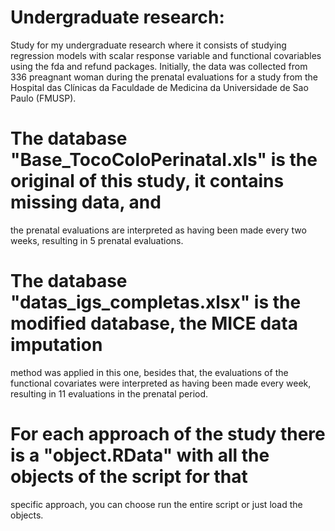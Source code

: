 # Undergraduate research:
Study for my undergraduate research where it consists of studying regression models with scalar response 
variable and functional covariables using the fda and refund packages. Initially, the data was collected from
336 preagnant woman during the prenatal evaluations for a study from the Hospital das Clínicas da Faculdade
de Medicina da Universidade de Sao Paulo (FMUSP).

# The database "Base_TocoColoPerinatal.xls" is the original of this study, it contains missing data, and
the prenatal evaluations are interpreted as having been made every two weeks, resulting in 5 prenatal
evaluations. 

# The database "datas_igs_completas.xlsx" is the modified database, the MICE data imputation 
method was applied in this one, besides that, the evaluations of the functional covariates were 
interpreted as having been made every week, resulting in 11 evaluations in the prenatal period. 

# For each approach of the study there is a "object.RData" with all the objects of the script for that
specific approach, you can choose run the entire script or just load the objects.
